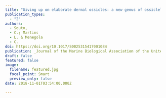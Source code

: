 ```yaml
---
title: "Giving up on elaborate dermal ossicles: a new genus of ossicleless Apodida (Holothuroidea)"
publication_types:
  - "2"
authors:
  - Souto, 
  - C.; Martins 
  - L. & Menegola 
  - C.
doi: https://doi.org/10.1017/S0025315417001084
publication: _Journal of the Marine Biological Association of the United Kingdom_
draft: false
featured: false
image:
  filename: featured.jpg
  focal_point: Smart
  preview_only: false
date: 2018-11-01T03:54:00.000Z

---
```


